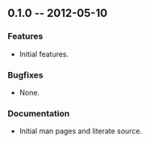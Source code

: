 0.1.0 -- 2012-05-10
-------------------

### Features

* Initial features.

### Bugfixes

* None.

### Documentation

* Initial man pages and literate source.

